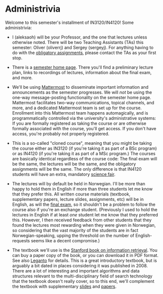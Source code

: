 # Administrivia

Welcome to this semester's installment of IN3120/IN4120! Some administrivia:

* I (aleksaoh) will be your Professor, and the one that lectures unless otherwise noted. There will be two Teaching Assistants (TAs) this semester: Oliver (oliverrj) and Sergey (sergeyj). For anything having to do with the [obligatory assignments](./README.md), please contact the TAs as your first stop.

* There is a [semester home page](https://www.uio.no/studier/emner/matnat/ifi/IN3120/h23/index.html). There you'll find a preliminary lecture plan, links to recordings of lectures, information about the final exam, and more.

* We'll be using [Mattermost](https://www.uio.no/english/services/it/phone-chat-videoconf/chat/mattermost/) to disseminate important information and announcements as the semester progresses. We will _not_ be using the one-way message-posting functionality on the semester home page. Mattermost facilitates two-way communications, topical channels, and more, and a dedicated Mattermost team is set up for the course. Enrollment into this Mattermost team happens automagically, and is programmatically controlled via the university's administrative systems: If you are formally registered as taking the course or are otherwise formally associated with the course, you'll get access. If you don't have access, you're probably not properly registered.

* This is a so-called "cloned course", meaning that you might be taking the course either as IN3120 (if you're taking it as part of a BSc program) or as IN4120 (if you're taking it as part of a MSc program.) The courses are basically identical regardless of the course code: The final exam will be the same, the lectures will be the same, and the obligatory assignments will be the same. The only difference is that IN4120 students will have an extra, mandatory [science fair](./science-fair.md).

* The lectures will by default be held in Norwegian. I'll be more than happy to hold them in English if more than three students let me know that they prefer this. All written course materials (textbook, supplementary papers, lecture slides, assignments, etc) will be in English, as will the [final exam](./exams/README.md), so it shouldn't be a problem to follow the course also if you're an exchange student. (Previously I used to hold the lectures in English if at least _one_ student let me know that they preferred this. However, I then received feedback from other students that they found the lectures most rewarding when they were given in Norwegian, so considering that the vast majority of the students are in fact Norwegian-speaking, upping the threshold on the number of English-requests seems like a decent compromise.)

* The textbook we'll use is the [Stanford book on information retrieval](https://nlp.stanford.edu/IR-book/information-retrieval-book.html). You can buy a paper copy of the book, or you can download it in PDF format. See also [Leganto](https://www.uio.no/tjenester/it/utdanning/leganto/) for details. This is a great introductory textbook, but is arguably a bit dated in places considering it was published in 2008. There are a lot of interesting and important algorithms and data structures relevant to the multi-disciplinary field of search technology that the textbook doesn't really cover, so to this end, we'll complement the textbook with supplementary [slides](./slides/README.md) and [papers](./papers/README.md).
